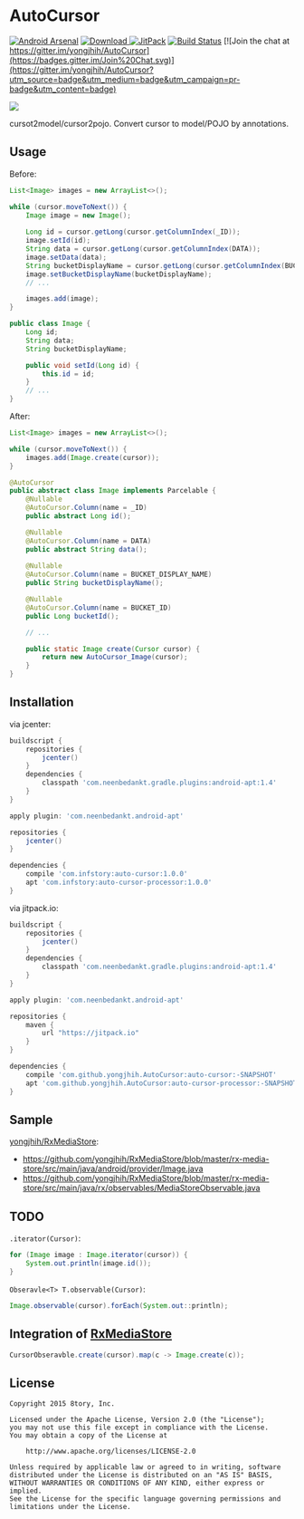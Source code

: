 # AutoCursor

[![Android Arsenal](https://img.shields.io/badge/Android%20Arsenal-AutoCursor-green.svg?style=flat)](https://android-arsenal.com/details/1/2138)
[![Download](https://api.bintray.com/packages/yongjhih/maven/AutoCursor/images/download.svg) ](https://bintray.com/yongjhih/maven/AutoCursor/_latestVersion)
[![JitPack](https://img.shields.io/github/tag/yongjhih/AutoCursor.svg?label=JitPack)](https://jitpack.io/#yongjhih/AutoCursor)
[![Build Status](https://travis-ci.org/yongjhih/AutoCursor.svg)](https://travis-ci.org/yongjhih/AutoCursor)
[![Join the chat at https://gitter.im/yongjhih/AutoCursor](https://badges.gitter.im/Join%20Chat.svg)](https://gitter.im/yongjhih/AutoCursor?utm_source=badge&utm_medium=badge&utm_campaign=pr-badge&utm_content=badge)

![](art/auto-cursor.png)

cursot2model/cursor2pojo. Convert cursor to model/POJO by annotations.

## Usage

Before:

```java
List<Image> images = new ArrayList<>();

while (cursor.moveToNext()) {
    Image image = new Image();
    
    Long id = cursor.getLong(cursor.getColumnIndex(_ID));
    image.setId(id);
    String data = cursor.getLong(cursor.getColumnIndex(DATA));
    image.setData(data);
    String bucketDisplayName = cursor.getLong(cursor.getColumnIndex(BUCKET_DISPLAY_NAME));
    image.setBucketDisplayName(bucketDisplayName);
    // ...

    images.add(image);
}
```

```java
public class Image {
    Long id;
    String data;
    String bucketDisplayName;

    public void setId(Long id) {
        this.id = id;
    }
    // ...
}
```

After:

```java
List<Image> images = new ArrayList<>();

while (cursor.moveToNext()) {
    images.add(Image.create(cursor));
}
```

```java
@AutoCursor
public abstract class Image implements Parcelable {
    @Nullable
    @AutoCursor.Column(name = _ID)
    public abstract Long id();

    @Nullable
    @AutoCursor.Column(name = DATA)
    public abstract String data();
 
    @Nullable
    @AutoCursor.Column(name = BUCKET_DISPLAY_NAME)
    public String bucketDisplayName();

    @Nullable
    @AutoCursor.Column(name = BUCKET_ID)
    public Long bucketId();

    // ...

    public static Image create(Cursor cursor) {
        return new AutoCursor_Image(cursor);
    }
}
```

## Installation

via jcenter:

```gradle
buildscript {
    repositories {
        jcenter()
    }
    dependencies {
        classpath 'com.neenbedankt.gradle.plugins:android-apt:1.4'
    }
}

apply plugin: 'com.neenbedankt.android-apt'

repositories {
    jcenter()
}

dependencies {
    compile 'com.infstory:auto-cursor:1.0.0'
    apt 'com.infstory:auto-cursor-processor:1.0.0'
}
```

via jitpack.io:

```gradle
buildscript {
    repositories {
        jcenter()
    }
    dependencies {
        classpath 'com.neenbedankt.gradle.plugins:android-apt:1.4'
    }
}

apply plugin: 'com.neenbedankt.android-apt'

repositories {
    maven {
        url "https://jitpack.io"
    }
}

dependencies {
    compile 'com.github.yongjhih.AutoCursor:auto-cursor:-SNAPSHOT'
    apt 'com.github.yongjhih.AutoCursor:auto-cursor-processor:-SNAPSHOT'
}
```

## Sample

[yongjhih/RxMediaStore](https://github.com/yongjhih/RxMediaStore):

* https://github.com/yongjhih/RxMediaStore/blob/master/rx-media-store/src/main/java/android/provider/Image.java
* https://github.com/yongjhih/RxMediaStore/blob/master/rx-media-store/src/main/java/rx/observables/MediaStoreObservable.java

## TODO

`.iterator(Cursor)`:

```java
for (Image image : Image.iterator(cursor)) {
    System.out.println(image.id());
}
```

`Obseravle<T> T.observable(Cursor)`:

```java
Image.observable(cursor).forEach(System.out::println);
```

## Integration of [RxMediaStore](https://github.com/yongjhih/RxMediaStore)

```java
CursorObseravble.create(cursor).map(c -> Image.create(c));
```

## License

```
Copyright 2015 8tory, Inc.

Licensed under the Apache License, Version 2.0 (the "License");
you may not use this file except in compliance with the License.
You may obtain a copy of the License at

    http://www.apache.org/licenses/LICENSE-2.0

Unless required by applicable law or agreed to in writing, software
distributed under the License is distributed on an "AS IS" BASIS,
WITHOUT WARRANTIES OR CONDITIONS OF ANY KIND, either express or implied.
See the License for the specific language governing permissions and
limitations under the License.
```
